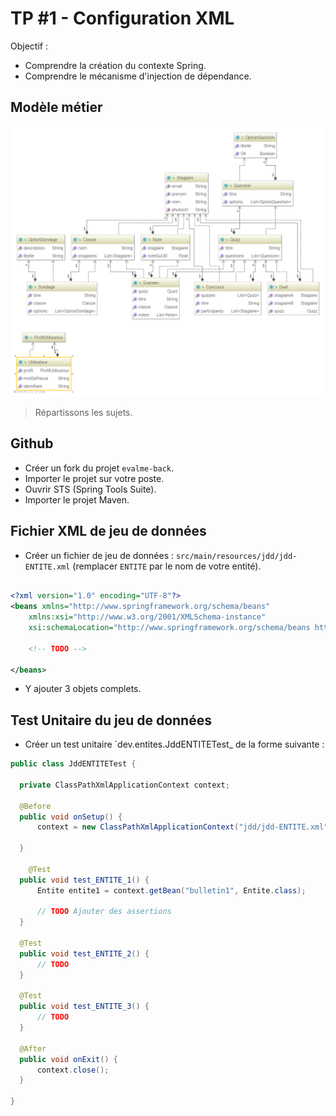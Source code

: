 # TP #1 - Configuration XML

Objectif :
* Comprendre la création du contexte Spring.
* Comprendre le mécanisme d'injection de dépendance.

## Modèle métier

![](images/entites.png)

> Répartissons les sujets.

## Github

* Créer un fork du projet `evalme-back`.
* Importer le projet sur votre poste.
* Ouvrir STS (Spring Tools Suite).
* Importer le projet Maven.


## Fichier XML de jeu de données

* Créer un fichier de jeu de données : `src/main/resources/jdd/jdd-ENTITE.xml` (remplacer `ENTITE` par le nom de votre entité). 

```xml

<?xml version="1.0" encoding="UTF-8"?>
<beans xmlns="http://www.springframework.org/schema/beans"
	xmlns:xsi="http://www.w3.org/2001/XMLSchema-instance"
	xsi:schemaLocation="http://www.springframework.org/schema/beans http://www.springframework.org/schema/beans/spring-beans.xsd">
	
    <!-- TODO -->

</beans>
```

* Y ajouter 3 objets complets.

## Test Unitaire du jeu de données

*  Créer un test unitaire `dev.entites.JddENTITETest_ de la forme suivante :
  
  ```java
  public class JddENTITETest {
  
  	private ClassPathXmlApplicationContext context;
  
  	@Before
  	public void onSetup() {
  		context = new ClassPathXmlApplicationContext("jdd/jdd-ENTITE.xml");
  		
  	}
  
      @Test
  	public void test_ENTITE_1() {
  		Entite entite1 = context.getBean("bulletin1", Entite.class);
  		
  		// TODO Ajouter des assertions
  	}
  
  	@Test
  	public void test_ENTITE_2() {
  		// TODO
  	}
  
  	@Test
  	public void test_ENTITE_3() { 
  	    // TODO
  	}
  	
  	@After
  	public void onExit() {
  		context.close();
  	}
  
  }
```